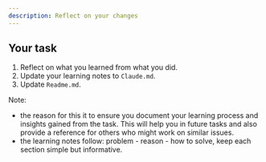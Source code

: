 ```yaml
---
description: Reflect on your changes
---
```


## Your task

1. Reflect on what you learned from what you did.
2. Update your learning notes to `Claude.md`.
3. Update `Readme.md`.

Note:

- the reason for this it to ensure you document your learning process and insights gained from the task. This will help you in future tasks and also provide a reference for others who might work on similar issues.
- the learning notes follow: problem - reason - how to solve, keep each section simple but informative.
